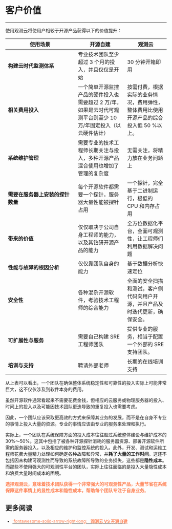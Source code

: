 # 客户价值
---

使用观测云将使用户相较于开源产品获得以下的价值提升：

| <div style="width: 200px">使用场景</div> | 开源自建 | 观测云 |
| --- | --- | --- |
| **构建云时代监测体系** | 专业技术团队至少超过 3 个月的投入，并且仅仅是开始 | 30 分钟开箱即用 |
| **相关费用投入** | 一个简单开源监控产品的硬件投入也需要超过 2 万/年，如果是云时代可观测平台则至少 10 万/年固定投入（以云硬件估计） | 按需付费，根据实际的业务情况，费用弹性，整体费用比使用开源产品的综合投入低 50 %以上。 |
| **系统维护管理** | 需要专业的技术工程师长期关注与投入，多种开源产品混合使用也增加了管理的复杂度 | 无需关注，将精力放在业务问题上 |
| **需要在服务器上安装的探针数量** | 每个开源软件都需要一个探针，服务器大量性能被探针占用 | 一个探针，完全基于二进制运行，极低的 CPU 和内存占用 |
| **带来的价值** | 仅仅取决于公司自身工程师的能力，以及其钻研开源产品的能力 | 全方位数据化平台，全面可观测性，让工程师们利用数据解决问题 |
| **性能与故障的根因分析** | 仅仅靠团队自身的能力 | 基于数据分析快速定位 |
| **安全性** | 各种混杂开源软件，考验技术工程师的综合能力 | 全面的安全扫描和测试，客户侧代码向用户开源，并且产品及时迭代更新，确保安全。 |
| **可扩展性与服务** | 需要自己构建 SRE 工程师团队 | 提供专业的服务，相当于配置一个外部的 SRE 支持团队。 |
| **培训与支持** | 聘请外部老师 | 长期的在线培训支持 |

从上表可以看出，一个团队在确保整体系统稳定性和可靠性的投入实际上可能非常巨大，这不仅仅涉及到软件本身的费用。

虽然开源软件通常看起来不需要花费金钱，但相应的云服务或物理服务器的投入、时间上的投入以及可能因技术团队更迭导致的重复投入也需要考虑。

因此，一个团队应该采取更高效的方式来保障其业务的发展，而不是在自身不专业的事情上投入大量的资源。专业的事情应该由专业的服务来处理和执行。


实际上，一个团队在系统保障方面的投入成本往往超过系统整体建设与维护成本的 30%～50%。这其中包括了被各种开源探针消耗的服务器资源、部署开源软件所需的服务器投入，以及相应的维护和监控系统的投入。此外，开发、测试和运维工程师花费大量精力处理如何确定各种故障和异常，并**耗了大量的工作时间**。这还不包括因未构建可观测性而导致的系统故障所导致的业务损失，这些都是**隐性成本**。而那些不使用强大的可观测性平台的团队，实际上往往面临的是投入大量隐性成本和浪费大量时间成本的困境。


<font color=coral>**选择观测云，意味着技术团队获得一个非常强大的可观测性产品，大量节省在系统保障这件事情上的显性成本和隐性成本，帮助每个团队专注于自身业务**。</font>


## 更多阅读


<font size=2>

<div class="grid cards" markdown>

- [<font color="coral"> :fontawesome-solid-arrow-right-long: &nbsp; **观测云 VS 开源自建**</font>](https://www.guance.com/whitepaper/guanceVSopensource
)

</div>

</font>

